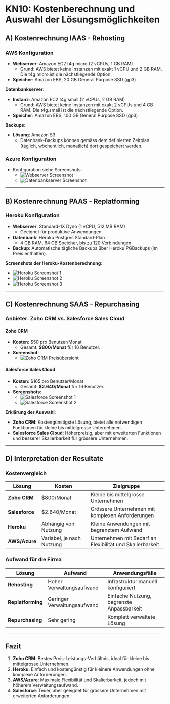 # KN10: Kostenberechnung und Auswahl der Lösungsmöglichkeiten

## A) Kostenrechnung IAAS - Rehosting

### AWS Konfiguration
- **Webserver**: Amazon EC2 t4g.micro (2 vCPUs, 1 GB RAM)
  - Grund: AWS bietet keine Instanzen mit exakt 1 vCPU und 2 GB RAM. Die t4g.micro ist die nächstliegende Option.
- **Speicher**: Amazon EBS, 20 GB General Purpose SSD (gp3)

**Datenbankserver**:
- **Instanz**: Amazon EC2 t4g.small (2 vCPUs, 2 GB RAM)
  - Grund: AWS bietet keine Instanzen mit exakt 2 vCPUs und 4 GB RAM. Die t4g.small ist die nächstliegende Option.
- **Speicher**: Amazon EBS, 100 GB General Purpose SSD (gp3)

**Backups**:
- **Lösung**: Amazon S3
  - Datenbank-Backups können gemäss dem definierten Zeitplan (täglich, wöchentlich, monatlich) dort gespeichert werden.

### Azure Konfiguration
- Konfiguration siehe Screenshots:
  - ![Webserver Screenshot](/./Images/KN10/azure_Webserver.png)
  - ![Datenbankserver Screenshot](/./Images/KN10/azur_datenbankserver.png)
---

## B) Kostenrechnung PAAS - Replatforming

### Heroku Konfiguration
- **Webserver**: Standard-1X Dyno (1 vCPU, 512 MB RAM)
  - Geeignet für produktive Anwendungen.
- **Datenbank**: Heroku Postgres Standard-Plan
  - 4 GB RAM, 64 GB Speicher, bis zu 120 Verbindungen.
- **Backup**: Automatische tägliche Backups über Heroku PGBackups (im Preis enthalten).

**Screenshots der Heroku-Kostenberechnung**:
- ![Heroku Screenshot 1](/./Images/KN10/Heroku1.png)
- ![Heroku Screenshot 2](/./Images/KN10/Heroku2.png)
- ![Heroku Screenshot 3](/./Images/KN10/Heroku3.png)

---

## C) Kostenrechnung SAAS - Repurchasing

### Anbieter: Zoho CRM vs. Salesforce Sales Cloud

#### Zoho CRM
- **Kosten**: $50 pro Benutzer/Monat
  - Gesamt: **$800/Monat** für 16 Benutzer.
- **Screenshot**:
  - ![Zoho CRM Preisübersicht](/./Images/KN10/zoho.png)

#### Salesforce Sales Cloud
- **Kosten**: $165 pro Benutzer/Monat
  - Gesamt: **$2.640/Monat** für 16 Benutzer.
- **Screenshots**:
  - ![Salesforce Screenshot 1](/./Images/KN10/salesforce.png)
  - ![Salesforce Screenshot 2](/./Images/KN10/salesforce1.png)

**Erklärung der Auswahl**:
- **Zoho CRM**: Kostengünstigste Lösung, bietet alle notwendigen Funktionen für kleine bis mittelgrosse Unternehmen.
- **Salesforce Sales Cloud**: Höherpreisig, aber mit erweiterten Funktionen und besserer Skalierbarkeit für grössere Unternehmen.

---

## D) Interpretation der Resultate

### Kostenvergleich
| Lösung         | Kosten              | Zielgruppe                                  |
|----------------|---------------------|--------------------------------------------|
| **Zoho CRM**   | $800/Monat          | Kleine bis mittelgrosse Unternehmen         |
| **Salesforce** | $2.640/Monat        | Grössere Unternehmen mit komplexen Anforderungen |
| **Heroku**     | Abhängig von Nutzung | Kleine Anwendungen mit begrenztem Aufwand  |
| **AWS/Azure**  | Variabel, je nach Nutzung | Unternehmen mit Bedarf an Flexibilität und Skalierbarkeit |

### Aufwand für die Firma
| Lösung          | Aufwand                                  | Anwendungsfälle                           |
|------------------|-----------------------------------------|-------------------------------------------|
| **Rehosting**   | Hoher Verwaltungsaufwand                | Infrastruktur manuell konfiguriert        |
| **Replatforming**| Geringer Verwaltungsaufwand             | Einfache Nutzung, begrenzte Anpassbarkeit |
| **Repurchasing** | Sehr gering                             | Komplett verwaltete Lösung                |

---

## Fazit

1. **Zoho CRM**: Bestes Preis-Leistungs-Verhältnis, ideal für kleine bis mittelgrosse Unternehmen.
2. **Heroku**: Einfach und kostengünstig für kleinere Anwendungen ohne komplexe Anforderungen.
3. **AWS/Azure**: Maximale Flexibilität und Skalierbarkeit, jedoch mit höherem Verwaltungsaufwand.
4. **Salesforce**: Teuer, aber geeignet für grössere Unternehmen mit erweiterten Anforderungen.
